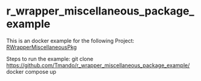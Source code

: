 # r_wrapper_miscellaneous_package_example
This is an docker example for the following Project: [RWrapperMiscellaneousPkg](https://github.com/Tmando/RWrapperMiscellaneousPkg)

Steps to run the example:
git clone https://github.com/Tmando/r_wrapper_miscellaneous_package_example/
docker compose up

